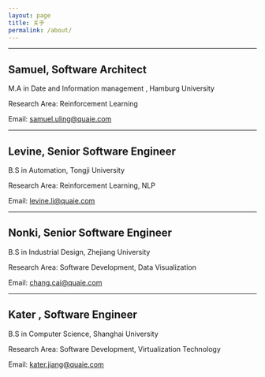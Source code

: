 ```yaml
---
layout: page
title: 关于
permalink: /about/
---
```

------


## Samuel, Software Architect

M.A in Date and Information management , Hamburg University

Research Area:  Reinforcement Learning

Email: samuel.uling@quaie.com

------



## Levine, Senior Software Engineer

B.S in Automation, Tongji University

Research Area:  Reinforcement Learning, NLP

Email: levine.li@quaie.com

------


## Nonki, Senior Software Engineer

B.S in Industrial Design, Zhejiang University

Research Area:  Software Development, Data Visualization

Email: chang.cai@quaie.com

------


## Kater ,  Software Engineer

B.S in Computer Science, Shanghai University

Research Area:  Software Development,  Virtualization Technology

Email: kater.jiang@quaie.com



